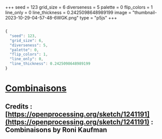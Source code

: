 +++
seed = 123
grid_size = 6
diverseness = 5
palette = 0
flip_colors = 1
line_only = 0
line_thickness = 0.2425098648989199
image = "thumbnail-2023-10-29-04-57-48-6WGK.png"
type = "p5js"
+++


~~~javascript

{
  "seed": 123,
  "grid_size": 6,
  "diverseness": 5,
  "palette": 0,
  "flip_colors": 1,
  "line_only": 0,
  "line_thickness": 0.2425098648989199
}

~~~




# [Combinaisons](https://openprocessing.org/sketch/2065396)
## Credits : [https://openprocessing.org/sketch/1241191](https://openprocessing.org/sketch/1241191) : Combinaisons by Roni Kaufman


